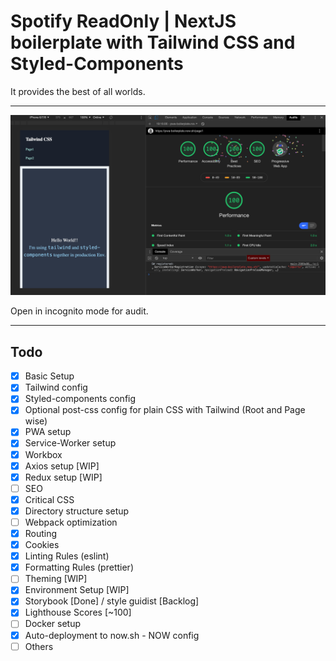 # Spotify ReadOnly | NextJS boilerplate with Tailwind CSS and Styled-Components

It provides the best of all worlds.
***
[<img src="./public/images/Screenshot-pwa-chrome-audit.png">](https://pwa-boilerplate.now.sh/page1)

Open in incognito mode for audit.
***
## Todo

- [x] Basic Setup
- [x] Tailwind config
- [x] Styled-components config
- [x] Optional post-css config for plain CSS with Tailwind (Root and Page wise)
- [x] PWA setup
- [x] Service-Worker setup
- [x] Workbox
- [x] Axios setup [WIP]
- [x] Redux setup [WIP]
- [ ] SEO
- [x] Critical CSS
- [x] Directory structure setup
- [ ] Webpack optimization
- [x] Routing
- [x] Cookies
- [x] Linting Rules (eslint)
- [x] Formatting Rules (prettier)
- [ ] Theming [WIP]
- [x] Environment Setup [WIP]
- [x] Storybook [Done] / style guidist [Backlog]
- [x] Lighthouse Scores [~100]
- [ ] Docker setup
- [x] Auto-deployment to now.sh - NOW config
- [ ] Others
